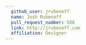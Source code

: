 ```yaml
---
  github_user: jrubenoff
  name: Josh Rubenoff
  pull_request_number: 588
  link: http://jrubenoff.com
  affiliation: Designer
---
```

